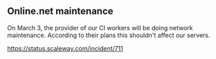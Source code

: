 ## Online.net maintenance

On March 3, the provider of our CI workers will be doing network maintenance.
According to their plans this shouldn't affect our servers.

 https://status.scaleway.com/incident/711
